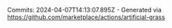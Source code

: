 Commits: 2024-04-07T14:13:07.895Z - Generated via https://github.com/marketplace/actions/artificial-grass
<br>

